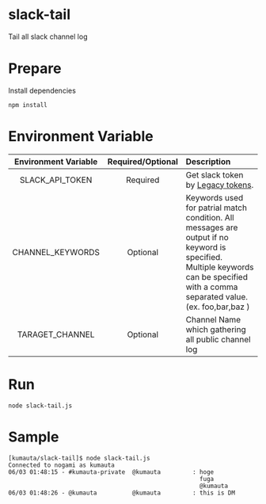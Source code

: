 # slack-tail
Tail all slack channel log

# Prepare

Install dependencies

```
npm install
```

# Environment Variable

|Environment Variable|Required/Optional|Description|
|:---:|:---:|:---|
|SLACK_API_TOKEN|Required|Get slack token by [Legacy tokens](https://api.slack.com/custom-integrations/legacy-tokens).|
|CHANNEL_KEYWORDS|Optional|Keywords used for patrial match condition. All messages are output if no keyword is specified.<br>Multiple keywords can be specified with a comma separated value.<br>(ex. foo,bar,baz )|
|TARAGET_CHANNEL|Optional|Channel Name which gathering all public channel log|

# Run

```
node slack-tail.js
```

# Sample

```
[kumauta/slack-tail]$ node slack-tail.js
Connected to nogami as kumauta
06/03 01:48:15 - #kumauta-private  @kumauta         : hoge
                                                      fuga
                                                      @kumauta
06/03 01:48:26 - @kumauta          @kumauta         : this is DM
```
